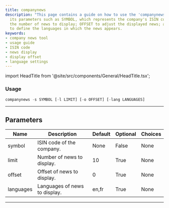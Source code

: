 ```yaml
---
title: companynews
description: "This page contains a guide on how to use the 'companynews' tool and set"
  its parameters such as SYMBOL, which represents the company's ISIN code; LIMIT for
  the number of news to display; OFFSET to adjust the displayed news; and LANGUAGES
  to define the languages in which the news appears.
keywords:
- company news tool
- usage guide
- ISIN code
- news display
- display offset
- language settings
---
```


import HeadTitle from '@site/src/components/General/HeadTitle.tsx';

<HeadTitle title="portfolio/degiro/companynews /brokers - Reference | OpenBB Terminal Docs" />



### Usage

```python
companynews -s SYMBOL [-l LIMIT] [-o OFFSET] [-lang LANGUAGES]
```

---

## Parameters

| Name | Description | Default | Optional | Choices |
| ---- | ----------- | ------- | -------- | ------- |
| symbol | ISIN code of the company. | None | False | None |
| limit | Number of news to display. | 10 | True | None |
| offset | Offset of news to display. | 0 | True | None |
| languages | Languages of news to display. | en,fr | True | None |

---
